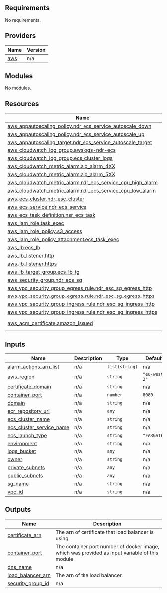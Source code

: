## Requirements

No requirements.

## Providers

| Name | Version |
|------|---------|
| <a name="provider_aws"></a> [aws](#provider\_aws) | n/a |

## Modules

No modules.

## Resources

| Name | Type |
|------|------|
| [aws_appautoscaling_policy.ndr_ecs_service_autoscale_down](https://registry.terraform.io/providers/hashicorp/aws/latest/docs/resources/appautoscaling_policy) | resource |
| [aws_appautoscaling_policy.ndr_ecs_service_autoscale_up](https://registry.terraform.io/providers/hashicorp/aws/latest/docs/resources/appautoscaling_policy) | resource |
| [aws_appautoscaling_target.ndr_ecs_service_autoscale_target](https://registry.terraform.io/providers/hashicorp/aws/latest/docs/resources/appautoscaling_target) | resource |
| [aws_cloudwatch_log_group.awslogs-ndr-ecs](https://registry.terraform.io/providers/hashicorp/aws/latest/docs/resources/cloudwatch_log_group) | resource |
| [aws_cloudwatch_log_group.ecs_cluster_logs](https://registry.terraform.io/providers/hashicorp/aws/latest/docs/resources/cloudwatch_log_group) | resource |
| [aws_cloudwatch_metric_alarm.alb_alarm_4XX](https://registry.terraform.io/providers/hashicorp/aws/latest/docs/resources/cloudwatch_metric_alarm) | resource |
| [aws_cloudwatch_metric_alarm.alb_alarm_5XX](https://registry.terraform.io/providers/hashicorp/aws/latest/docs/resources/cloudwatch_metric_alarm) | resource |
| [aws_cloudwatch_metric_alarm.ndr_ecs_service_cpu_high_alarm](https://registry.terraform.io/providers/hashicorp/aws/latest/docs/resources/cloudwatch_metric_alarm) | resource |
| [aws_cloudwatch_metric_alarm.ndr_ecs_service_cpu_low_alarm](https://registry.terraform.io/providers/hashicorp/aws/latest/docs/resources/cloudwatch_metric_alarm) | resource |
| [aws_ecs_cluster.ndr_esc_cluster](https://registry.terraform.io/providers/hashicorp/aws/latest/docs/resources/ecs_cluster) | resource |
| [aws_ecs_service.ndr_ecs_service](https://registry.terraform.io/providers/hashicorp/aws/latest/docs/resources/ecs_service) | resource |
| [aws_ecs_task_definition.nsr_ecs_task](https://registry.terraform.io/providers/hashicorp/aws/latest/docs/resources/ecs_task_definition) | resource |
| [aws_iam_role.task_exec](https://registry.terraform.io/providers/hashicorp/aws/latest/docs/resources/iam_role) | resource |
| [aws_iam_role_policy.s3_access](https://registry.terraform.io/providers/hashicorp/aws/latest/docs/resources/iam_role_policy) | resource |
| [aws_iam_role_policy_attachment.ecs_task_exec](https://registry.terraform.io/providers/hashicorp/aws/latest/docs/resources/iam_role_policy_attachment) | resource |
| [aws_lb.ecs_lb](https://registry.terraform.io/providers/hashicorp/aws/latest/docs/resources/lb) | resource |
| [aws_lb_listener.http](https://registry.terraform.io/providers/hashicorp/aws/latest/docs/resources/lb_listener) | resource |
| [aws_lb_listener.https](https://registry.terraform.io/providers/hashicorp/aws/latest/docs/resources/lb_listener) | resource |
| [aws_lb_target_group.ecs_lb_tg](https://registry.terraform.io/providers/hashicorp/aws/latest/docs/resources/lb_target_group) | resource |
| [aws_security_group.ndr_ecs_sg](https://registry.terraform.io/providers/hashicorp/aws/latest/docs/resources/security_group) | resource |
| [aws_vpc_security_group_egress_rule.ndr_esc_sg_egress_http](https://registry.terraform.io/providers/hashicorp/aws/latest/docs/resources/vpc_security_group_egress_rule) | resource |
| [aws_vpc_security_group_egress_rule.ndr_esc_sg_egress_https](https://registry.terraform.io/providers/hashicorp/aws/latest/docs/resources/vpc_security_group_egress_rule) | resource |
| [aws_vpc_security_group_ingress_rule.ndr_esc_sg_ingress_http](https://registry.terraform.io/providers/hashicorp/aws/latest/docs/resources/vpc_security_group_ingress_rule) | resource |
| [aws_vpc_security_group_ingress_rule.ndr_esc_sg_ingress_https](https://registry.terraform.io/providers/hashicorp/aws/latest/docs/resources/vpc_security_group_ingress_rule) | resource |
| [aws_acm_certificate.amazon_issued](https://registry.terraform.io/providers/hashicorp/aws/latest/docs/data-sources/acm_certificate) | data source |

## Inputs

| Name | Description | Type | Default | Required |
|------|-------------|------|---------|:--------:|
| <a name="input_alarm_actions_arn_list"></a> [alarm\_actions\_arn\_list](#input\_alarm\_actions\_arn\_list) | n/a | `list(string)` | n/a | yes |
| <a name="input_aws_region"></a> [aws\_region](#input\_aws\_region) | n/a | `string` | `"eu-west-2"` | no |
| <a name="input_certificate_domain"></a> [certificate\_domain](#input\_certificate\_domain) | n/a | `string` | n/a | yes |
| <a name="input_container_port"></a> [container\_port](#input\_container\_port) | n/a | `number` | `8080` | no |
| <a name="input_domain"></a> [domain](#input\_domain) | n/a | `string` | n/a | yes |
| <a name="input_ecr_repository_url"></a> [ecr\_repository\_url](#input\_ecr\_repository\_url) | n/a | `any` | n/a | yes |
| <a name="input_ecs_cluster_name"></a> [ecs\_cluster\_name](#input\_ecs\_cluster\_name) | n/a | `string` | n/a | yes |
| <a name="input_ecs_cluster_service_name"></a> [ecs\_cluster\_service\_name](#input\_ecs\_cluster\_service\_name) | n/a | `string` | n/a | yes |
| <a name="input_ecs_launch_type"></a> [ecs\_launch\_type](#input\_ecs\_launch\_type) | n/a | `string` | `"FARGATE"` | no |
| <a name="input_environment"></a> [environment](#input\_environment) | n/a | `string` | n/a | yes |
| <a name="input_logs_bucket"></a> [logs\_bucket](#input\_logs\_bucket) | n/a | `any` | n/a | yes |
| <a name="input_owner"></a> [owner](#input\_owner) | n/a | `string` | n/a | yes |
| <a name="input_private_subnets"></a> [private\_subnets](#input\_private\_subnets) | n/a | `any` | n/a | yes |
| <a name="input_public_subnets"></a> [public\_subnets](#input\_public\_subnets) | n/a | `any` | n/a | yes |
| <a name="input_sg_name"></a> [sg\_name](#input\_sg\_name) | n/a | `string` | n/a | yes |
| <a name="input_vpc_id"></a> [vpc\_id](#input\_vpc\_id) | n/a | `string` | n/a | yes |

## Outputs

| Name | Description |
|------|-------------|
| <a name="output_certificate_arn"></a> [certificate\_arn](#output\_certificate\_arn) | The arn of certificate that load balancer is using |
| <a name="output_container_port"></a> [container\_port](#output\_container\_port) | The container port number of docker image, which was provided as input variable of this module |
| <a name="output_dns_name"></a> [dns\_name](#output\_dns\_name) | n/a |
| <a name="output_load_balancer_arn"></a> [load\_balancer\_arn](#output\_load\_balancer\_arn) | The arn of the load balancer |
| <a name="output_security_group_id"></a> [security\_group\_id](#output\_security\_group\_id) | n/a |
